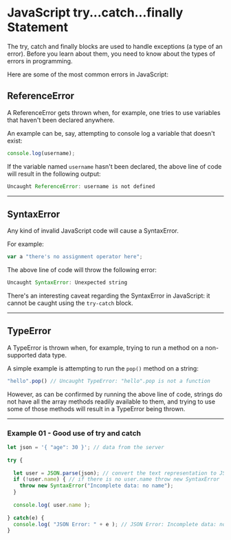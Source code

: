 # JavaScript try...catch...finally Statement

The try, catch and finally blocks are used to handle exceptions (a type of an error). Before you learn about them, you need to know about the types of errors in programming.

Here are some of the most common errors in JavaScript: 

## ReferenceError 

A ReferenceError gets thrown when, for example, one tries to use variables that haven't been declared anywhere.

An example can be, say, attempting to console log a variable that doesn't exist:

```js
console.log(username);
```
If the variable named ```username``` hasn't been declared, the above line of code will result in the following output:

```js
Uncaught ReferenceError: username is not defined
```

***

## SyntaxError 

Any kind of invalid JavaScript code will cause a SyntaxError.

For example:

```js
var a "there's no assignment operator here";
```

The above line of code will throw the following error:  

```js
Uncaught SyntaxError: Unexpected string
```

There's an interesting caveat regarding the SyntaxError in JavaScript: it cannot be caught using the ```try-catch``` block.  

***

## TypeError 

A TypeError is thrown when, for example, trying to run a method on a non-supported data type.

A simple example is attempting to run the ```pop()``` method on a string:

```js
"hello".pop() // Uncaught TypeError: "hello".pop is not a function
```

However, as can be confirmed by running the above line of code, strings do not have all the array methods readily available to them, and trying to use some of those methods will result in a TypeError being thrown.  

***

### Example 01 - Good use of try and catch

```js
let json = '{ "age": 30 }'; // data from the server
 
try {
 
  let user = JSON.parse(json); // convert the text representation to JS object
  if (!user.name) { // if there is no user.name throw new SyntaxError
    throw new SyntaxError("Incomplete data: no name");
  }
 
  console.log( user.name );
 
} catch(e) {
  console.log( "JSON Error: " + e ); // JSON Error: Incomplete data: no name
}
```
